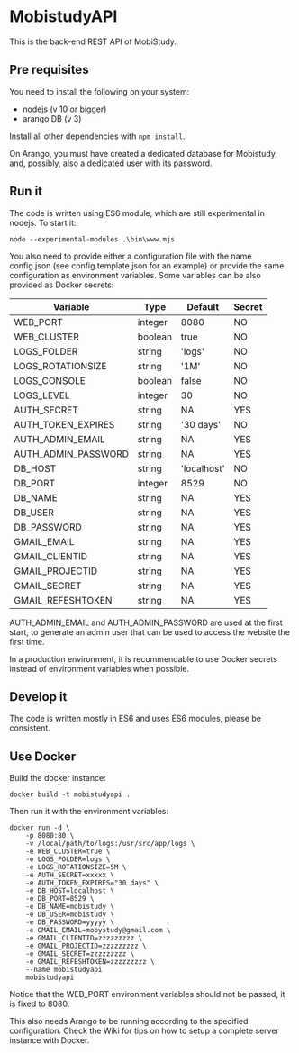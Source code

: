 # MobistudyAPI

This is the back-end REST API of MobiStudy.

## Pre requisites

You need to install the following on your system:

- nodejs (v 10 or bigger)
- arango DB (v 3)

Install all other dependencies with `npm install`.

On Arango, you must have created a dedicated database for Mobistudy, and, possibly,
also a dedicated user with its password.

## Run it

The code is written using ES6 module, which are still experimental in nodejs.
To start it:

    node --experimental-modules .\bin\www.mjs

You also need to provide either a configuration file with the name config.json
(see config.template.json for an example) or provide the same configuration as environment
variables. Some variables can be also provided as Docker secrets:

| Variable           | Type    | Default     | Secret |
|--------------------|---------|-------------|--------|
| WEB_PORT           | integer | 8080        | NO     |
| WEB_CLUSTER        | boolean | true        | NO     |
| LOGS_FOLDER        | string  | 'logs'      | NO     |
| LOGS_ROTATIONSIZE  | string  | '1M'        | NO     |
| LOGS_CONSOLE       | boolean | false       | NO     |
| LOGS_LEVEL         | integer | 30          | NO     |
| AUTH_SECRET        | string  | NA          | YES    |
| AUTH_TOKEN_EXPIRES | string  | '30 days'   | NO     |
| AUTH_ADMIN_EMAIL   | string  | NA          | YES    |
| AUTH_ADMIN_PASSWORD| string  | NA          | YES    |
| DB_HOST            | string  | 'localhost' | NO     |
| DB_PORT            | integer | 8529        | NO     |
| DB_NAME            | string  | NA          | YES    |
| DB_USER            | string  | NA          | YES    |
| DB_PASSWORD        | string  | NA          | YES    |
| GMAIL_EMAIL        | string  | NA          | YES    |
| GMAIL_CLIENTID     | string  | NA          | YES    |
| GMAIL_PROJECTID    | string  | NA          | YES    |
| GMAIL_SECRET       | string  | NA          | YES    |
| GMAIL_REFESHTOKEN  | string  | NA          | YES    |

AUTH_ADMIN_EMAIL and AUTH_ADMIN_PASSWORD are used at the first start, to generate
an admin user that can be used to access the website the first time.

In a production environment, it is recommendable to use Docker secrets instead of
environment variables when possible.

## Develop it

The code is written mostly in ES6 and uses ES6 modules, please be consistent.

## Use Docker

Build the docker instance:

```
docker build -t mobistudyapi .
```

Then run it with the environment variables:

```
docker run -d \
    -p 8080:80 \
    -v /local/path/to/logs:/usr/src/app/logs \
    -e WEB_CLUSTER=true \
    -e LOGS_FOLDER=logs \
    -e LOGS_ROTATIONSIZE=5M \
    -e AUTH_SECRET=xxxxx \
    -e AUTH_TOKEN_EXPIRES="30 days" \
    -e DB_HOST=localhost \
    -e DB_PORT=8529 \
    -e DB_NAME=mobistudy \
    -e DB_USER=mobistudy \
    -e DB_PASSWORD=yyyyy \
    -e GMAIL_EMAIL=mobystudy@gmail.com \
    -e GMAIL_CLIENTID=zzzzzzzzz \
    -e GMAIL_PROJECTID=zzzzzzzzz \
    -e GMAIL_SECRET=zzzzzzzzz \
    -e GMAIL_REFESHTOKEN=zzzzzzzzz \
    --name mobistudyapi
    mobistudyapi
```

Notice that the WEB_PORT environment variables should not be passed, it is fixed
to 8080.

This also needs Arango to be running according to the specified configuration.
Check the Wiki for tips on how to setup a complete server instance with Docker.

